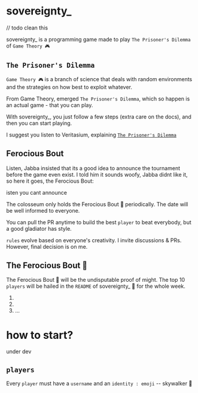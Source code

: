 # sovereignty\_

// todo clean this

sovereignty\_ is a programming game made to play `The Prisoner's Dilemma` of `Game Theory 🎮`

## `The Prisoner's Dilemma`

`Game Theory 🎮` is a branch of science that deals with random environments and the strategies on how best to exploit whatever.

From Game Theory, emerged `The Prisoner's Dilemma`, which so happen is an actual game - that you can play.

With sovereignty\_, you just follow a few steps (extra care on the docs), and then you can start playing.

I suggest you listen to Veritasium, explaining [`The Prisoner's Dilemma`](https://www.youtube.com/watch?v=mScpHTIi-kM)

## Ferocious Bout

Listen, Jabba insisted that its a good idea to announce the tournament before the game even exist. I told him it sounds woofy, Jabba didnt like it, so here it goes, the Ferocious Bout:

isten you cant announce 

The colosseum only holds the Ferocious Bout 👑 periodically. The date will be well informed to everyone.

You can pull the PR anytime to build the best `player` to beat everybody, but a good gladiator has style.

`rules` evolve based on everyone's creativity. I invite discussions & PRs. However, final decision is on me.

## The Ferocious Bout 👑

The Ferocious Bout 👑 will be the undisputable proof of might. The top 10 `players` will be hailed in the `README` of sovereignty\_ 👑 for the whole week.

1. 
2. 
3. ...

# how to start?

under dev

## `players`

Every `player` must have a `username` and an `identity : emoji` -- skywalker 🔦 

